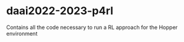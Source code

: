 # daai2022-2023-p4rl
Contains all the code necessary to run a RL approach for the Hopper environment
